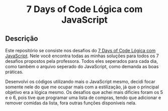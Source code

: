 <h1 align="center">7 Days of Code Lógica com JavaScript</h1>

## Descrição
Este repositório se consiste nos desafios do <a href="https://7daysofcode.io/matricula/logica-programacao">7 Days of Code Lógica com JavaScript</a>. Nele você encontra todas as minhas soluções para todos os 7 desafios propostos pela professora. Todos eles seperados para cada dia, como também o arquivo seperado do JavaScript, como demanda as boas práticas. 

Desenvolvi os códigos utilizando mais o JavaScript mesmo, decidi focar somente nele do que me ocupar mais com a estilização, já que o principal objetivo era a lógica mesmo. Os desafios que achei mais dificies foram os 5 e o 6, pois tive que programar uma lista de compras, tendo que adicionar e remover comidas da lista, fora outras funções disponíveis nela.
